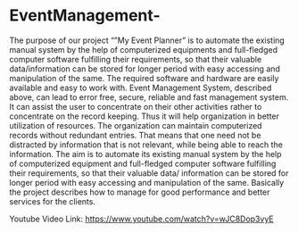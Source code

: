 # EventManagement-
The purpose of our project  “”My Event Planner” is to automate the existing manual system by the help of computerized equipments and full-fledged computer software fulfilling their requirements, so that their valuable data/information can be stored for longer period with easy accessing and manipulation of the same. The required software and hardware are easily available and easy to work with. Event Management System, described above, can lead to error free, secure, reliable and fast management system. It can assist the user to concentrate on their other activities rather to concentrate on the record keeping. Thus it will help organization in better utilization of resources. The organization can maintain computerized records without redundant entries. That means that one need not be distracted by information that is not relevant, while being able to reach the information. The aim is to automate its existing manual system by the help of computerized equipment and full-fledged computer software fulfilling their requirements, so that their valuable data/ information can be stored for longer period with easy accessing and manipulation of the same. Basically the project describes how to manage for good performance and better services for the clients.

Youtube Video Link: https://www.youtube.com/watch?v=wJC8Dop3vyE
